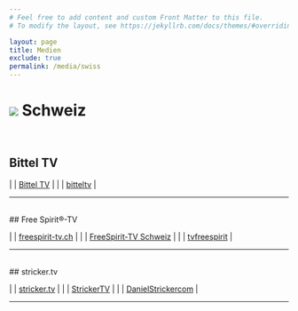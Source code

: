 ```yaml
---
# Feel free to add content and custom Front Matter to this file.
# To modify the layout, see https://jekyllrb.com/docs/themes/#overriding-theme-defaults

layout: page
title: Medien
exclude: true
permalink: /media/swiss
---
```


# <img src="{{site.baseurl}}/assets/img/flaggen/ch.png"> Schweiz

<br/>

## Bittel TV

| <i class="fab fa-youtube"></i> | [Bittel TV](https://www.youtube.com/c/BITTELTV) |
| <i class="fab fa-telegram"></i> | [bitteltv](https://t.me/bitteltv) |

---
<br/>
## Free Spirit®-TV

| <i class="fas fa-globe"></i>    | [freespirit-tv.ch](https://freespirit-tv.ch/) |
| <i class="fab fa-youtube"></i>    | [FreeSpirit-TV Schweiz](https://www.youtube.com/channel/UC1tTyhSsiTNV2nnHQZ6ha2w) |
| <i class="fab fa-facebook"></i>    | [tvfreespirit](https://www.facebook.com/tvfreespirit/) |

---
<br/>
## stricker.tv

| <i class="fas fa-globe"></i>    | [stricker.tv](https://www.stricker.tv/) |
| <i class="fab fa-youtube"></i>    | [StrickerTV](https://www.youtube.com/channel/UC4b0Zc5gTZqupfe0Twh-6RA) |
| <i class="fab fa-facebook"></i>    | [DanielStrickercom](https://www.facebook.com/DanielStrickercom) |

---
<br/>
